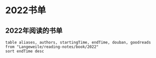 # 2022书单

## 2022年阅读的书单

```dataview
table aliases, authors, startingTime, endTime, douban, goodreads
from "Langeweile/reading-notes/book/2022"
sort endTime desc
```